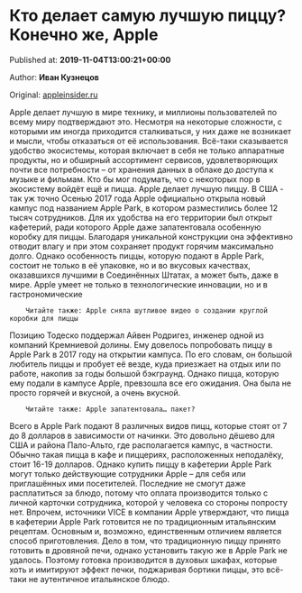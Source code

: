 
# Кто делает самую лучшую пиццу? Конечно же, Apple

Published at: **2019-11-04T13:00:21+00:00**

Author: **Иван Кузнецов**

Original: [appleinsider.ru](https://appleinsider.ru/eto-interesno/kto-delaet-samuyu-luchshuyu-piccu-konechno-zhe-apple.html)

Apple делает лучшую в мире технику, и миллионы пользователей по всему миру подтверждают это. Несмотря на некоторые сложности, с которыми им иногда приходится сталкиваться, у них даже не возникает и мысли, чтобы отказаться от её использования. Всё-таки сказывается удобство экосистемы, которая включает в себя не только аппаратные продукты, но и обширный ассортимент сервисов, удовлетворяющих почти все потребности – от хранения данных в облаке до доступа к музыке и фильмам. Кто бы мог подумать, что с некоторых пор в экосистему войдёт ещё и пицца.
Apple делает лучшую пиццу. В США - так уж точно
Осенью 2017 года Apple официально открыла новый кампус под названием Apple Park, в котором разместились более 12 тысяч сотрудников. Для их удобства на его территории был открыт кафетерий, ради которого Apple даже запатентовала особенную коробку для пиццы. Благодаря уникальной конструкции она эффективно отводит влагу и при этом сохраняет продукт горячим максимально долго. Однако особенность пиццы, которую подают в Apple Park, состоит не только в её упаковке, но и во вкусовых качествах, оказавшихся лучшими в Соединённых Штатах, а может быть, даже в мире.
Apple умеет не только в технологические инновации, но и в гастрономические

        Читайте также: Apple сняла шутливое видео о создании круглой коробки для пиццы
      
Позицию Тодеско поддержал Айвен Родригез, инженер одной из компаний Кремниевой долины. Ему довелось попробовать пиццу в Apple Park в 2017 году на открытии кампуса. По его словам, он большой любитель пиццы и пробует её везде, куда приезжает на отдых или по работе, накопив за годы большой бэкграунд. Однако пицца, которую ему подали в кампусе Apple, превзошла все его ожидания. Она была не просто горячей и вкусной, а очень вкусной.

        Читайте также: Apple запатентовала… пакет?
      
Всего в Apple Park подают 8 различных видов пицц, которые стоят от 7 до 8 долларов в зависимости от начинки. Это довольно дёшево для США и района Пало-Альто, где располагается кампус, в частности. Обычно такая пицца в кафе и пиццериях, расположенных неподалёку, стоит 16-19 долларов. Однако купить пиццу в кафетерии Apple Park могут только действующие сотрудники Apple – для себя или приглашённых ими посетителей. Последние не смогут даже расплатиться за блюдо, потому что оплата производится только с личной карточки сотрудника, которой у человека со стороны попросту нет.
Впрочем, источники VICE в компании Apple утверждают, что пицца в кафетерии Apple Park готовится не по традиционным итальянским рецептам. Основным и, возможно, единственным отличием является способ приготовления. Дело в том, что традиционную пиццу принято готовить в дровяной печи, однако установить такую же в Apple Park не удалось. Поэтому готовка производится в духовых шкафах, которые хоть и имитируют эффект печки, поджаривая бортики пиццы, это всё-таки не аутентичное итальянское блюдо.
